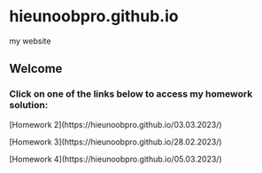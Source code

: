 # hieunoobpro.github.io
my website
## Welcome  
### Click on one of the links below to access my homework solution:  
<p>
[Homework 2](https://hieunoobpro.github.io/03.03.2023/)  </p>
<p>
[Homework 3](https://hieunoobpro.github.io/28.02.2023/)</p>
<p>
[Homework 4](https://hieunoobpro.github.io/05.03.2023/)</p>
